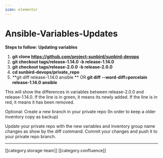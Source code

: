 ```yaml
---
icon: elementor
---
```


# Ansible-Variables-Updates

**Steps to follow:** **Updating variables**

1. **git clone https://github.com/project-sunbird/sunbird-devops**
2. **git checkout tags/release-1.14.0 -b release-1.14.0**
3. **git checkout tags/release-2.0.0 -b release-2.0.0**
4. **cd sunbird-devops/private\_repo**
5. \*\*git diff release-1.14.0 ansible \*\* OR **git diff --word-diff=porcelain release-1.14.0 ansible**

This will show the differences in variables between release-2.0.0 and release-1.14.0. If the line is in green, it means its newly added. If the line is in red, it means it has been removed.

Optional: Create a new branch in your private repo (In order to keep a older inventory copy as backup)

Update your private repo with the new variables and inventory group name changes as show by the diff command. Commit your changes and push it to your private repo branch.

***

\[\[category.storage-team]] \[\[category.confluence]]
